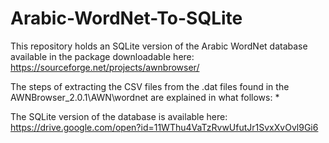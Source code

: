 # Arabic-WordNet-To-SQLite
This repository holds an SQLite version of the Arabic WordNet database available in the package downloadable here: https://sourceforge.net/projects/awnbrowser/

The steps of extracting the CSV files from the .dat files found in the AWNBrowser_2.0.1\AWN\wordnet are explained in what follows:
* 

The SQLite version of the database is available here: 
https://drive.google.com/open?id=11WThu4VaTzRvwUfutJr1SvxXvOvl9Gi6
